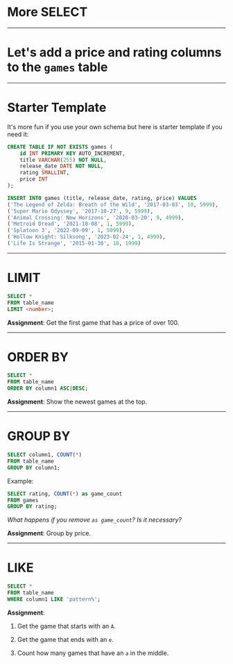 <div class="title-card">
    <h1>More SELECT</h1>
</div>

---

# Let's add a price and rating columns to the `games` table

---

# Starter Template

It's more fun if you use your own schema but here is starter template if you need it: 

```sql
CREATE TABLE IF NOT EXISTS games (
    id INT PRIMARY KEY AUTO_INCREMENT,
    title VARCHAR(255) NOT NULL,
    release_date DATE NOT NULL,
    rating SMALLINT,
    price INT
);

INSERT INTO games (title, release_date, rating, price) VALUES
('The Legend of Zelda: Breath of the Wild', '2017-03-03', 10, 5999),
('Super Mario Odyssey', '2017-10-27', 9, 5999),
('Animal Crossing: New Horizons', '2020-03-20', 9, 4999),
('Metroid Dread', '2021-10-08', 1, 5999),
('Splatoon 3', '2022-09-09', 1, 5999),
('Hollow Knight: Silksong', '2023-02-24', 1, 4999),
('Life Is Strange', '2015-01-30', 10, 1999)
```

---

# LIMIT

```sql
SELECT *
FROM table_name
LIMIT <number>;
```

**Assignment**: Get the first game that has a price of over 100.

---

# ORDER BY

```sql
SELECT *
FROM table_name
ORDER BY column1 ASC|DESC;
```

**Assignment**: Show the newest games at the top. 

---

# GROUP BY

```sql
SELECT column1, COUNT(*)
FROM table_name
GROUP BY column1;
```

Example:

```sql
SELECT rating, COUNT(*) as game_count
FROM games
GROUP BY rating;
```

*What happens if you remove `as game_count`? Is it necessary?*

**Assignment**: Group by price.

---

# LIKE

```sql
SELECT *
FROM table_name
WHERE column1 LIKE 'pattern%';
```

**Assignment**: 

1. Get the game that starts with an `A`.

2. Get the game that ends with an `e`.

3. Count how many games that have an `a` in the middle.

